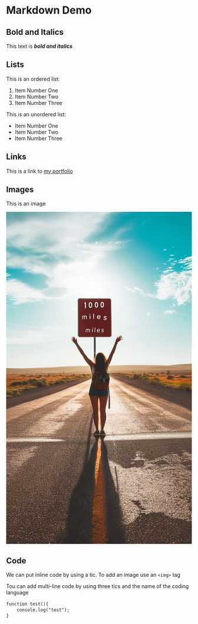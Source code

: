 
# Markdown Demo

## Bold and Italics

This text is **_bold and italics_**

## Lists

This is an ordered list:
1. Item Number One
2. Item Number Two
3. Item Number Three

This is an unordered list:
- Item Number One
- Item Number Two
- Item Number Three

## Links

This is a link to [my portfolio](https://github.com/NeerajCR7-web/)

## Images

This is an image

![BrickMM0 Beach](journey.jpg)

## Code

We can put inline code by using a tic.
To add an image use an `<img>` tag

Tou can add multi-line code by using three tics and the name of the coding language

```
function test(){
    console.log("test");
}
```